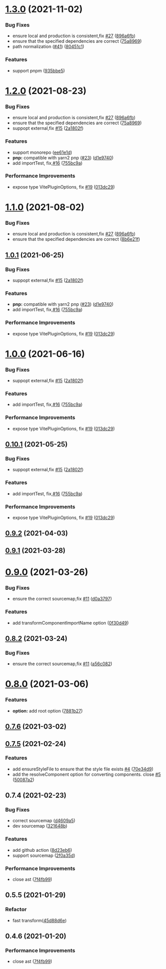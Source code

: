 # [1.3.0](https://github.com/anncwb/vite-plugin-style-import/compare/v1.0.1...v1.3.0) (2021-11-02)

### Bug Fixes

- ensure local and production is consistent,fix [#27](https://github.com/anncwb/vite-plugin-style-import/issues/27) ([896a6fb](https://github.com/anncwb/vite-plugin-style-import/commit/896a6fb5e6eb5d8bbfd69f7ccf1be3c5e945763c))
- ensure that the specified dependencies are correct ([75a8969](https://github.com/anncwb/vite-plugin-style-import/commit/75a89698698dff4714ec1db0c7471c8a67acec99))
- path normalization ([#41](https://github.com/anncwb/vite-plugin-style-import/issues/41)) ([80451c1](https://github.com/anncwb/vite-plugin-style-import/commit/80451c1eda1ceee335d8aefaa828c853d7c9a1ea))

### Features

- support pnpm ([935bbe5](https://github.com/anncwb/vite-plugin-style-import/commit/935bbe5b36eda0af8c4b6acba3dcd61c59a63261))

# [1.2.0](https://github.com/anncwb/vite-plugin-style-import/compare/v0.9.2...v1.2.0) (2021-08-23)

### Bug Fixes

- ensure local and production is consistent,fix [#27](https://github.com/anncwb/vite-plugin-style-import/issues/27) ([896a6fb](https://github.com/anncwb/vite-plugin-style-import/commit/896a6fb5e6eb5d8bbfd69f7ccf1be3c5e945763c))
- ensure that the specified dependencies are correct ([75a8969](https://github.com/anncwb/vite-plugin-style-import/commit/75a89698698dff4714ec1db0c7471c8a67acec99))
- suppopt external,fix [#15](https://github.com/anncwb/vite-plugin-style-import/issues/15) ([2a1802f](https://github.com/anncwb/vite-plugin-style-import/commit/2a1802f2adeb59eba62f14970e795e4563f359aa))

### Features

- support monorepo ([ee61e1d](https://github.com/anncwb/vite-plugin-style-import/commit/ee61e1deec19e54524f19bd4ad2a6369e1337991))
- **pnp:** compatible with yarn2 pnp ([#23](https://github.com/anncwb/vite-plugin-style-import/issues/23)) ([d1e9740](https://github.com/anncwb/vite-plugin-style-import/commit/d1e974043a420f209c8c80d5e7a08007763300b8))
- add importTest, fix,[#16](https://github.com/anncwb/vite-plugin-style-import/issues/16) ([755bc9a](https://github.com/anncwb/vite-plugin-style-import/commit/755bc9a3c632e6ab57361d2f1aa1ba6b01faf704))

### Performance Improvements

- expose type VitePluginOptions, fix [#19](https://github.com/anncwb/vite-plugin-style-import/issues/19) ([013dc29](https://github.com/anncwb/vite-plugin-style-import/commit/013dc2978ed6a3e4d66e1453056c93c39a22b6ea))

# [1.1.0](https://github.com/anncwb/vite-plugin-style-import/compare/v1.0.1...v1.1.0) (2021-08-02)

### Bug Fixes

- ensure local and production is consistent,fix [#27](https://github.com/anncwb/vite-plugin-style-import/issues/27) ([896a6fb](https://github.com/anncwb/vite-plugin-style-import/commit/896a6fb5e6eb5d8bbfd69f7ccf1be3c5e945763c))
- ensure that the specified dependencies are correct ([8b6e21f](https://github.com/anncwb/vite-plugin-style-import/commit/8b6e21fe2b78eb3de9be925d15d3ea8cb5833715))

## [1.0.1](https://github.com/anncwb/vite-plugin-style-import/compare/v0.9.2...v1.0.1) (2021-06-25)

### Bug Fixes

- suppopt external,fix [#15](https://github.com/anncwb/vite-plugin-style-import/issues/15) ([2a1802f](https://github.com/anncwb/vite-plugin-style-import/commit/2a1802f2adeb59eba62f14970e795e4563f359aa))

### Features

- **pnp:** compatible with yarn2 pnp ([#23](https://github.com/anncwb/vite-plugin-style-import/issues/23)) ([d1e9740](https://github.com/anncwb/vite-plugin-style-import/commit/d1e974043a420f209c8c80d5e7a08007763300b8))
- add importTest, fix,[#16](https://github.com/anncwb/vite-plugin-style-import/issues/16) ([755bc9a](https://github.com/anncwb/vite-plugin-style-import/commit/755bc9a3c632e6ab57361d2f1aa1ba6b01faf704))

### Performance Improvements

- expose type VitePluginOptions, fix [#19](https://github.com/anncwb/vite-plugin-style-import/issues/19) ([013dc29](https://github.com/anncwb/vite-plugin-style-import/commit/013dc2978ed6a3e4d66e1453056c93c39a22b6ea))

# [1.0.0](https://github.com/anncwb/vite-plugin-style-import/compare/v0.9.2...v1.0.0) (2021-06-16)

### Bug Fixes

- suppopt external,fix [#15](https://github.com/anncwb/vite-plugin-style-import/issues/15) ([2a1802f](https://github.com/anncwb/vite-plugin-style-import/commit/2a1802f2adeb59eba62f14970e795e4563f359aa))

### Features

- add importTest, fix,[#16](https://github.com/anncwb/vite-plugin-style-import/issues/16) ([755bc9a](https://github.com/anncwb/vite-plugin-style-import/commit/755bc9a3c632e6ab57361d2f1aa1ba6b01faf704))

### Performance Improvements

- expose type VitePluginOptions, fix [#19](https://github.com/anncwb/vite-plugin-style-import/issues/19) ([013dc29](https://github.com/anncwb/vite-plugin-style-import/commit/013dc2978ed6a3e4d66e1453056c93c39a22b6ea))

## [0.10.1](https://github.com/anncwb/vite-plugin-style-import/compare/v0.9.2...v0.10.1) (2021-05-25)

### Bug Fixes

- suppopt external,fix [#15](https://github.com/anncwb/vite-plugin-style-import/issues/15) ([2a1802f](https://github.com/anncwb/vite-plugin-style-import/commit/2a1802f2adeb59eba62f14970e795e4563f359aa))

### Features

- add importTest, fix,[#16](https://github.com/anncwb/vite-plugin-style-import/issues/16) ([755bc9a](https://github.com/anncwb/vite-plugin-style-import/commit/755bc9a3c632e6ab57361d2f1aa1ba6b01faf704))

### Performance Improvements

- expose type VitePluginOptions, fix [#19](https://github.com/anncwb/vite-plugin-style-import/issues/19) ([013dc29](https://github.com/anncwb/vite-plugin-style-import/commit/013dc2978ed6a3e4d66e1453056c93c39a22b6ea))

## [0.9.2](https://github.com/anncwb/vite-plugin-style-import/compare/v0.9.0...v0.9.2) (2021-04-03)

## [0.9.1](https://github.com/anncwb/vite-plugin-style-import/compare/v0.9.0...v0.9.1) (2021-03-28)

# [0.9.0](https://github.com/anncwb/vite-plugin-style-import/compare/v0.8.2...v0.9.0) (2021-03-26)

### Bug Fixes

- ensure the correct sourcemap,fix [#11](https://github.com/anncwb/vite-plugin-style-import/issues/11) ([d0a3797](https://github.com/anncwb/vite-plugin-style-import/commit/d0a3797c94a8c861600d0e93e4959fe4290cbd21))

### Features

- add transformComponentImportName option ([0f30d49](https://github.com/anncwb/vite-plugin-style-import/commit/0f30d495209df54d8a5b5a9b54b9aeafc6814d35))

## [0.8.2](https://github.com/anncwb/vite-plugin-style-import/compare/v0.8.0...v0.8.2) (2021-03-24)

### Bug Fixes

- ensure the correct sourcemap,fix [#11](https://github.com/anncwb/vite-plugin-style-import/issues/11) ([a56c082](https://github.com/anncwb/vite-plugin-style-import/commit/a56c0822e7669e65bcc934e515b8c712037d2cb0))

# [0.8.0](https://github.com/anncwb/vite-plugin-style-import/compare/v0.7.6...v0.8.0) (2021-03-06)

### Features

- **option:** add root option ([7881b27](https://github.com/anncwb/vite-plugin-style-import/commit/7881b2781a42a809f913d51f4d8e16e7800fb043))

## [0.7.6](https://github.com/anncwb/vite-plugin-style-import/compare/v0.7.5...v0.7.6) (2021-03-02)

## [0.7.5](https://github.com/anncwb/vite-plugin-style-import/compare/v0.7.4...v0.7.5) (2021-02-24)

### Features

- add ensureStyleFile to ensure that the style file exists [#4](https://github.com/anncwb/vite-plugin-style-import/issues/4) ([70e34d9](https://github.com/anncwb/vite-plugin-style-import/commit/70e34d932f7f6f4c7e815317f5476f347a62457d))
- add the resolveComponent option for converting components. close [#5](https://github.com/anncwb/vite-plugin-style-import/issues/5) ([50087a2](https://github.com/anncwb/vite-plugin-style-import/commit/50087a20ac8918ff19b566f316f474c3801f47cd))

## 0.7.4 (2021-02-23)

### Bug Fixes

- correct sourcemap ([d4609a5](https://github.com/anncwb/vite-plugin-style-import/commit/d4609a51f2378d280bb4f4feb9597913d8f27aa1))
- dev sourcemap ([321648b](https://github.com/anncwb/vite-plugin-style-import/commit/321648bb103030e0c92223f33513029d939eea9c))

### Features

- add github action ([8d23eb6](https://github.com/anncwb/vite-plugin-style-import/commit/8d23eb6ac3bffff1248aff0cde0a523e2fd39c15))
- support sourcemap ([2f0a35d](https://github.com/anncwb/vite-plugin-style-import/commit/2f0a35d83781ee97cb2ff1e26d4bd831511235e4))

### Performance Improvements

- close ast ([7f4fb99](https://github.com/anncwb/vite-plugin-style-import/commit/7f4fb997dbd2fd1139a3ddfde875d397c323a21b))

## 0.5.5 (2021-01-29)

### Refactor

- fast transform([45d88d6e](https://github.com/anncwb/vite-plugin-style-import/commit/45d88d6ef96019c541b322d0b02d95dfc6f08593))

## 0.4.6 (2021-01-20)

### Performance Improvements

- close ast ([7f4fb99](https://github.com/anncwb/vite-plugin-style-import/commit/7f4fb997dbd2fd1139a3ddfde875d397c323a21b))
